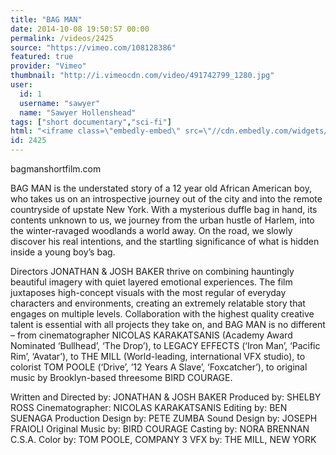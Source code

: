 ```yaml
---
title: "BAG MAN"
date: 2014-10-08 19:50:57 00:00
permalink: /videos/2425
source: "https://vimeo.com/108128386"
featured: true
provider: "Vimeo"
thumbnail: "http://i.vimeocdn.com/video/491742799_1280.jpg"
user:
  id: 1
  username: "sawyer"
  name: "Sawyer Hollenshead"
tags: ["short documentary","sci-fi"]
html: "<iframe class=\"embedly-embed\" src=\"//cdn.embedly.com/widgets/media.html?src=http%3A%2F%2Fplayer.vimeo.com%2Fvideo%2F108128386&wmode=transparent&src_secure=1&url=http%3A%2F%2Fvimeo.com%2F108128386&image=http%3A%2F%2Fi.vimeocdn.com%2Fvideo%2F491742799_1280.jpg&key=daaebf4d9cdd46779200162d0ca86e20&type=text%2Fhtml&schema=vimeo\" width=\"1920\" height=\"1080\" scrolling=\"no\" frameborder=\"0\" allowfullscreen></iframe>"
id: 2425
---
```


bagmanshortfilm.com

BAG MAN is the understated story of a 12 year old African American boy, who takes us on an introspective journey out of the city and into the remote countryside of upstate New York. With a mysterious duffle bag in hand, its contents unknown to us, we journey from the urban hustle of Harlem, into the winter-ravaged woodlands a world away. On the road, we slowly discover his real intentions, and the startling significance of what is hidden inside a young boy’s bag.

Directors JONATHAN & JOSH BAKER thrive on combining hauntingly beautiful imagery with quiet layered emotional experiences. The film juxtaposes high-concept visuals with the most regular of everyday characters and environments, creating an extremely relatable story that engages on multiple levels. Collaboration with the highest quality creative talent is essential with all projects they take on, and BAG MAN is no different – from cinematographer NICOLAS KARAKATSANIS (Academy Award Nominated ‘Bullhead’, ‘The Drop’), to LEGACY EFFECTS (‘Iron Man’, ‘Pacific Rim’, ‘Avatar’), to THE MILL (World-leading, international VFX studio), to colorist TOM POOLE (‘Drive’, ’12 Years A Slave’, ‘Foxcatcher’), to original music by Brooklyn-based threesome BIRD COURAGE.

Written and Directed by: 
JONATHAN & JOSH BAKER
Produced by:
SHELBY ROSS
Cinematographer: 
NICOLAS KARAKATSANIS
Editing by:
BEN SUENAGA
Production Design by:
PETE ZUMBA
Sound Design by:
JOSEPH FRAIOLI
Original Music by:
BIRD COURAGE
Casting by:
NORA BRENNAN C.S.A.
Color by:
TOM POOLE, COMPANY 3
VFX by:
THE MILL, NEW YORK